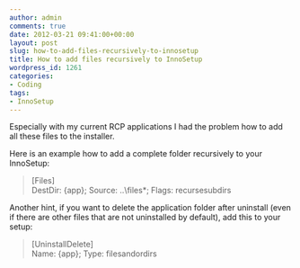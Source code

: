 ```yaml
---
author: admin
comments: true
date: 2012-03-21 09:41:00+00:00
layout: post
slug: how-to-add-files-recursively-to-innosetup
title: How to add files recursively to InnoSetup
wordpress_id: 1261
categories:
- Coding
tags:
- InnoSetup
---
```


Especially with my current RCP applications I had the problem how to add all these files to the installer. 

Here is an example how to add a complete folder recursively to your InnoSetup: 

> [Files]  
DestDir: {app}; Source: ..\files\*; Flags: recursesubdirs

Another hint, if you want to delete the application folder after uninstall (even if there are other files that are not uninstalled by default), add this to your setup:

> [UninstallDelete]  
Name: {app}; Type: filesandordirs
